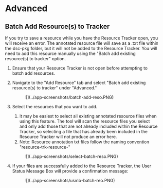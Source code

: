 # Advanced

## Batch Add Resource(s) to Tracker

If you try to save a resource while you have the Resource Tracker open, you will receive an error. The annotated resource file will save as a .txt file within the dsc-pkg folder, but it will not be added to the Resource Tracker. You will need to add this resource manually using the "Batch add existing resource(s) to tracker" option.

1. Ensure that your Resource Tracker is not open before attempting to batch add resources.
2. Navigate to the "Add Resource" tab and select "Batch add existing resource(s) to tracker" under "Advanced."

    <figure markdown>
        ![](../app-screenshots/batch-add-reso.PNG)
        <figcaption></figcaption>
     </figure>

3. Select the resources that you want to add.
    1. It may be easiest to select all existing annotated resource files when using this feature. The tool will scan the resource files you select and only add those that are not already included within the Resource Tracker, so selecting a file that has already been included in the Resource Tracker will not produce an error here.
    2. Note: Resource annotation txt files follow the naming convention "resource-trk-resource-"

    <figure markdown>
        ![](../app-screenshots/select-batch-reso.PNG)
        <figcaption></figcaption>
     </figure>

4. If your files are successfully added to the Resource Tracker, the User Status Message Box will provide a confirmation message:

    <figure markdown>
        ![](../app-screenshots/usmb-batch-reo.PNG)
        <figcaption></figcaption>
     </figure>